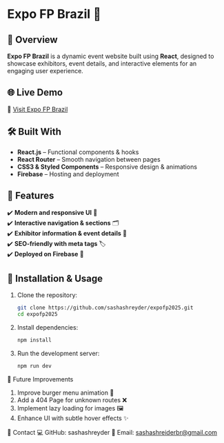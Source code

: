 # Expo FP Brazil 🎉  

## 🌟 Overview  
**Expo FP Brazil** is a dynamic event website built using **React**, designed to showcase exhibitors, event details, and interactive elements for an engaging user experience.  

## 🌐 Live Demo  
🔗 [Visit Expo FP Brazil](https://expofp-brazil.web.app/)  

## 🛠️ Built With  
- **React.js** – Functional components & hooks  
- **React Router** – Smooth navigation between pages  
- **CSS3 & Styled Components** – Responsive design & animations  
- **Firebase** – Hosting and deployment  

## 📌 Features  
✔️ **Modern and responsive UI** 📱  
✔️ **Interactive navigation & sections** 🗂️  
✔️ **Exhibitor information & event details** 🎤  
✔️ **SEO-friendly with meta tags** 🏷️  
✔️ **Deployed on Firebase** 🚀  

## 🚀 Installation & Usage  
1. Clone the repository:  
   ```bash
   git clone https://github.com/sashashreyder/expofp2025.git
   cd expofp2025
2. Install dependencies:
   ```bash
   npm install
3. Run the development server:
   ```bash
   npm run dev

🎯 Future Improvements

 1. Improve burger menu animation 🍔
 2. Add a 404 Page for unknown routes ❌
 3. Implement lazy loading for images 🖼️
 4. Enhance UI with subtle hover effects ✨
 
 📩 Contact
 💻 GitHub: sashashreyder
 📧 Email: sashashreiderbr@gmail.com









